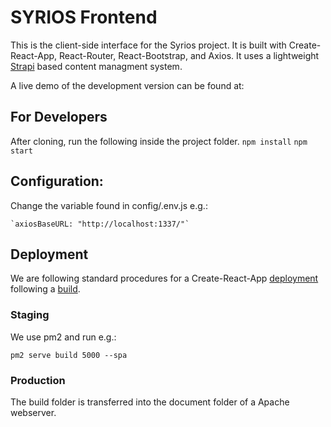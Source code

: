 # SYRIOS Frontend 

This is the client-side interface for the Syrios project. It is built with Create-React-App, React-Router, React-Bootstrap, and Axios. It uses a lightweight [Strapi](https://strapi.io/) based content managment system.

A live demo of the development version can be found at: 

## For Developers
After cloning, run the following inside the project folder.
    `npm install`
    `npm start`
    
## Configuration:

Change the variable found in config/.env.js e.g.:

    `axiosBaseURL: "http://localhost:1337/"`

## Deployment

We are following standard procedures for a Create-React-App [deployment](https://create-react-app.dev/docs/deployment/) following a [build](https://create-react-app.dev/docs/production-build/). 

### Staging

We use pm2 and run e.g.:

`pm2 serve build 5000 --spa`

### Production

The build folder is transferred into the document folder of a Apache webserver.



